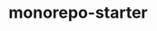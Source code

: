 # monorepo-starter

<!-- [![Build Status](https://img.shields.io/travis/rafamel/monorepo-starter/master.svg)](https://travis-ci.org/rafamel/monorepo-starter)
[![Coverage](https://img.shields.io/coveralls/rafamel/monorepo-starter/master.svg)](https://coveralls.io/github/rafamel/monorepo-starter)
[![License](https://img.shields.io/github/license/rafamel/monorepo-starter.svg)](https://github.com/rafamel/monorepo-starter/blob/master/LICENSE)

> A bells & whistles riseup based monorepo starter.

If you find it useful, consider [starring the project](https://github.com/rafamel/monorepo-starter) 💪 and/or following [its author](https://github.com/rafamel) ❤️ -there's more on the way!

## Packages -->
